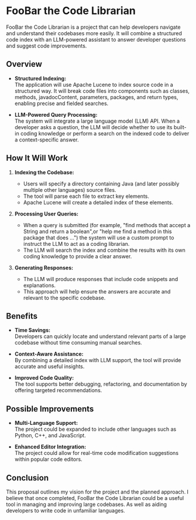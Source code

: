 # FooBar the Code Librarian

FooBar the Code Librarian is a project that can help developers navigate and understand their codebases more easily. It will combine a structured code index with an LLM-powered assistant to answer developer questions and suggest code improvements.

## Overview

- **Structured Indexing:**  
  The application will use Apache Lucene to index source code in a structured way. It will break code files into components such as classes, methods, javadocContent, parameters, packages, and return types, enabling precise and fielded searches.

- **LLM-Powered Query Processing:**  
  The system will integrate a large language model (LLM) API. When a developer asks a question, the LLM will decide whether to use its built-in coding knowledge or perform a search on the indexed code to deliver a context-specific answer.

## How It Will Work

1. **Indexing the Codebase:**  
   - Users will specify a directory containing Java (and later possibly multiple other languages) source files.
   - The tool will parse each file to extract key elements.
   - Apache Lucene will create a detailed index of these elements.

2. **Processing User Queries:**  
   - When a query is submitted (for example, "find methods that accept a String and return a boolean",or "help me find a method in this package that does ...") the system will use a custom prompt to instruct the LLM to act as a coding librarian.
   - The LLM will search the index and combine the results with its own coding knowledge to provide a clear answer.

3. **Generating Responses:**  
   - The LLM will produce responses that include code snippets and explanations.
   - This approach will help ensure the answers are accurate and relevant to the specific codebase.

## Benefits

- **Time Savings:**  
  Developers can quickly locate and understand relevant parts of a large codebase without time consuming manual searches.

- **Context-Aware Assistance:**  
  By combining a detailed index with LLM support, the tool will provide accurate and useful insights.

- **Improved Code Quality:**  
  The tool supports better debugging, refactoring, and documentation by offering targeted recommendations.

## Possible Improvements

- **Multi-Language Support:**  
  The project could be expanded to include other languages such as Python, C++, and JavaScript.

- **Enhanced Editor Integration:**  
  The project could allow for real-time code modification suggestions within popular code editors.


## Conclusion

This proposal outlines my vision for the project and the planned approach. I believe that once completed, FooBar the Code Librarian could be a useful tool in managing and improving large codebases. As well as aiding developers to write code in unfamiliar languages.
